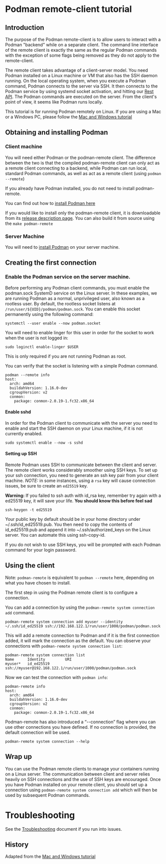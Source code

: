 # Podman remote-client tutorial

## Introduction
The purpose of the Podman remote-client is to allow users to interact with a Podman "backend" while on a separate client.  The command line interface of the remote client is exactly the same as the regular Podman commands with the exception of some flags being removed as they do not apply to the remote-client.

The remote client takes advantage of a client-server model. You need Podman installed on a Linux machine or VM that also has the SSH daemon running. On the local operating system, when you execute a Podman command, Podman connects to the server via SSH. It then connects to the Podman service by using systemd socket activation, and hitting our [Rest API](https://docs.podman.io/en/latest/_static/api.html). The Podman commands are executed on the server. From the client's point of view, it seems like Podman runs locally.

This tutorial is for running Podman remotely on Linux. If you are using a Mac or a Windows PC, please follow the [Mac and Windows tutorial](https://github.com/containers/podman/blob/main/docs/tutorials/mac_win_client.md)

## Obtaining and installing Podman

### Client machine
You will need either Podman or the podman-remote client. The difference between the two is that the compiled podman-remote client can only act as a remote client connecting to a backend, while Podman can run local, standard Podman commands, as well as act as a remote client (using `podman --remote`)

If you already have Podman installed, you do not need to install podman-remote.

You can find out how to [install Podman here](https://podman.io/getting-started/installation)

If you would like to install only the podman-remote client, it is downloadable from its [release description page](https://github.com/containers/podman/releases/latest).  You can also build it from source using the `make podman-remote`


### Server Machine
You will need to [install Podman](https://podman.io/getting-started/installation) on your server machine.


## Creating the first connection

### Enable the Podman service on the server machine.

Before performing any Podman client commands, you must enable the podman.sock SystemD service on the Linux server.  In these examples, we are running Podman as a normal, unprivileged user, also known as a rootless user.  By default, the rootless socket listens at `/run/user/${UID}/podman/podman.sock`.  You can enable this socket permanently using the following command:
```
systemctl --user enable --now podman.socket
```
You will need to enable linger for this user in order for the socket to work when the user is not logged in:

```
sudo loginctl enable-linger $USER
```
This is only required if you are not running Podman as root.

You can verify that the socket is listening with a simple Podman command.

```
podman --remote info
host:
  arch: amd64
  buildahVersion: 1.16.0-dev
  cgroupVersion: v2
  conmon:
	package: conmon-2.0.19-1.fc32.x86_64
```

#### Enable sshd

In order for the Podman client to communicate with the server you need to enable and start the SSH daemon on your Linux machine, if it is not currently enabled.
```
sudo systemctl enable --now -s sshd
```

#### Setting up SSH
Remote Podman uses SSH to communicate between the client and server. The remote client works considerably smoother using SSH keys. To set up your ssh connection, you need to generate an ssh key pair from your client machine. *NOTE:* in some instances, using a `rsa` key will cause connection issues, be sure to create an `ed25519` key.

**Warning:** If you failed to ssh auth with id_rsa key, remember try again with a ed25519 key, it will save your life. **You should know this before feel sad**

```
ssh-keygen -t ed25519
```
Your public key by default should be in your home directory under ~/.ssh/id_ed25519.pub. You then need to copy the contents of id_ed25519.pub and append it into  ~/.ssh/authorized_keys on the Linux  server. You can automate this using ssh-copy-id.

If you do not wish to use SSH keys, you will be prompted with each Podman command for your login password.

## Using the client

Note: `podman-remote` is equivalent to `podman --remote` here, depending on what you have chosen to install.

The first step in using the Podman remote client is to configure a connection.

You can add a connection by using the `podman-remote system connection add` command.

```
podman-remote system connection add myuser --identity ~/.ssh/id_ed25519 ssh://192.168.122.1/run/user/1000/podman/podman.sock
```

This will add a remote connection to Podman and if it is the first connection added, it will mark the connection as the default.  You can observe your connections with `podman-remote system connection list`:

```
podman-remote system connection list
Name	  Identity 	       URI
myuser*	  id_ed25519	   ssh://myuser@192.168.122.1/run/user/1000/podman/podman.sock
```

Now we can test the connection with `podman info`:

```
podman-remote info
host:
  arch: amd64
  buildahVersion: 1.16.0-dev
  cgroupVersion: v2
  conmon:
	package: conmon-2.0.19-1.fc32.x86_64
```

Podman-remote has also introduced a “--connection” flag where you can use other connections you have defined.  If no connection is provided, the default connection will be used.

```
podman-remote system connection --help
```

## Wrap up

You can use the Podman remote clients to manage your containers running on a Linux server.  The communication between client and server relies heavily on SSH connections and the use of SSH keys are encouraged.  Once you have Podman installed on your remote client, you should set up a connection using `podman-remote system connection add` which will then be used by subsequent Podman commands.

# Troubleshooting

See the [Troubleshooting](../../troubleshooting.md) document if you run into issues.

## History
Adapted from the [Mac and Windows tutorial](https://github.com/containers/podman/blob/main/docs/tutorials/mac_win_client.md)
